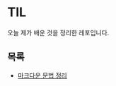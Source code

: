 # TIL
오늘 제가 배운 것을 정리한 레포입니다.


## 목록
- [마크다운 문법 정리](https://github.com/tedsoftj1123/TIL/blob/main/markdown/%EB%A7%88%ED%81%AC%EB%8B%A4%EC%9A%B4%EB%AC%B8%EB%B2%95%EC%A0%95%EB%A6%AC.md)